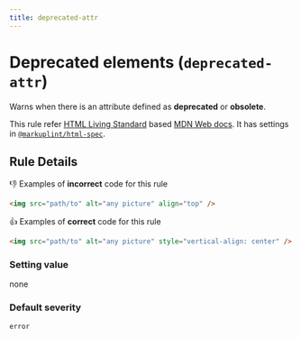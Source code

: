 ```yaml
---
title: deprecated-attr
---
```


# Deprecated elements (`deprecated-attr`)

Warns when there is an attribute defined as **deprecated** or **obsolete**.

This rule refer [HTML Living Standard](https://html.spec.whatwg.org/) based [MDN Web docs](https://developer.mozilla.org/en/docs/Web/HTML). It has settings in [`@markuplint/html-spec`](https://github.com/markuplint/markuplint/blob/master/packages/%40markuplint/html-spec/index.json).

## Rule Details

👎 Examples of **incorrect** code for this rule

```html
<img src="path/to" alt="any picture" align="top" />
```

👍 Examples of **correct** code for this rule

```html
<img src="path/to" alt="any picture" style="vertical-align: center" />
```

### Setting value

none

### Default severity

`error`
